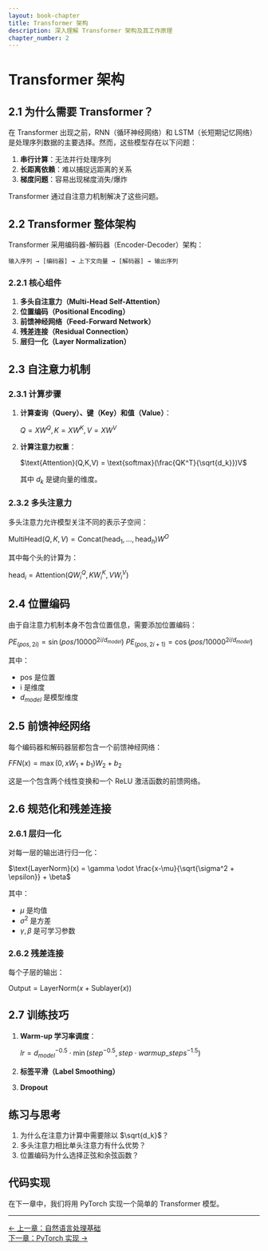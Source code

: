 ```yaml
---
layout: book-chapter
title: Transformer 架构
description: 深入理解 Transformer 架构及其工作原理
chapter_number: 2
---
```


# Transformer 架构

## 2.1 为什么需要 Transformer？

在 Transformer 出现之前，RNN（循环神经网络）和 LSTM（长短期记忆网络）是处理序列数据的主要选择。然而，这些模型存在以下问题：

1. **串行计算**：无法并行处理序列
2. **长距离依赖**：难以捕捉远距离的关系
3. **梯度问题**：容易出现梯度消失/爆炸

Transformer 通过自注意力机制解决了这些问题。

## 2.2 Transformer 整体架构

Transformer 采用编码器-解码器（Encoder-Decoder）架构：

```
输入序列 → [编码器] → 上下文向量 → [解码器] → 输出序列
```

### 2.2.1 核心组件

1. **多头自注意力（Multi-Head Self-Attention）**
2. **位置编码（Positional Encoding）**
3. **前馈神经网络（Feed-Forward Network）**
4. **残差连接（Residual Connection）**
5. **层归一化（Layer Normalization）**

## 2.3 自注意力机制

### 2.3.1 计算步骤

1. **计算查询（Query）、键（Key）和值（Value）**：
   
   $Q = XW^Q, K = XW^K, V = XW^V$

2. **计算注意力权重**：

   $\text{Attention}(Q,K,V) = \text{softmax}(\frac{QK^T}{\sqrt{d_k}})V$

   其中 $d_k$ 是键向量的维度。

### 2.3.2 多头注意力

多头注意力允许模型关注不同的表示子空间：

$\text{MultiHead}(Q,K,V) = \text{Concat}(\text{head}_1,...,\text{head}_h)W^O$

其中每个头的计算为：

$\text{head}_i = \text{Attention}(QW^Q_i,KW^K_i,VW^V_i)$

## 2.4 位置编码

由于自注意力机制本身不包含位置信息，需要添加位置编码：

$PE_{(pos,2i)} = \sin(pos/10000^{2i/d_{model}})$
$PE_{(pos,2i+1)} = \cos(pos/10000^{2i/d_{model}})$

其中：
- pos 是位置
- i 是维度
- $d_{model}$ 是模型维度

## 2.5 前馈神经网络

每个编码器和解码器层都包含一个前馈神经网络：

$FFN(x) = \max(0, xW_1 + b_1)W_2 + b_2$

这是一个包含两个线性变换和一个 ReLU 激活函数的前馈网络。

## 2.6 规范化和残差连接

### 2.6.1 层归一化

对每一层的输出进行归一化：

$\text{LayerNorm}(x) = \gamma \odot \frac{x-\mu}{\sqrt{\sigma^2 + \epsilon}} + \beta$

其中：
- $\mu$ 是均值
- $\sigma^2$ 是方差
- $\gamma, \beta$ 是可学习参数

### 2.6.2 残差连接

每个子层的输出：

$\text{Output} = \text{LayerNorm}(x + \text{Sublayer}(x))$

## 2.7 训练技巧

1. **Warm-up 学习率调度**：
   
   $lr = d_{model}^{-0.5} \cdot \min(step^{-0.5}, step \cdot warmup\_steps^{-1.5})$

2. **标签平滑（Label Smoothing）**
3. **Dropout**

## 练习与思考

1. 为什么在注意力计算中需要除以 $\sqrt{d_k}$？
2. 多头注意力相比单头注意力有什么优势？
3. 位置编码为什么选择正弦和余弦函数？

## 代码实现

在下一章中，我们将用 PyTorch 实现一个简单的 Transformer 模型。

---

<div class="chapter-navigation">
    <div class="prev">
        <a href="/books/llm/chapter1">← 上一章：自然语言处理基础</a>
    </div>
    <div class="next">
        <a href="/books/llm/chapter3">下一章：PyTorch 实现 →</a>
    </div>
</div>
